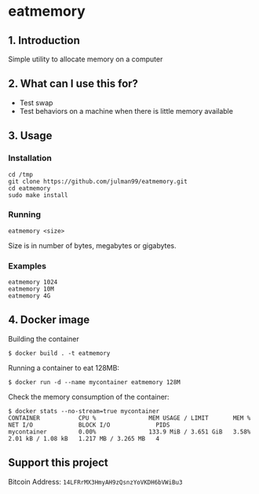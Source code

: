 eatmemory
=========

## 1. Introduction
Simple utility to allocate memory on a computer

## 2. What can I use this for?
- Test swap
- Test behaviors on a machine when there is little memory available

## 3. Usage

### Installation

```
cd /tmp
git clone https://github.com/julman99/eatmemory.git
cd eatmemory
sudo make install
```

### Running

```
eatmemory <size>
```

Size is in number of bytes, megabytes or gigabytes.

### Examples

```
eatmemory 1024
eatmemory 10M
eatmemory 4G
```

## 4. Docker image

Building the container

```
$ docker build . -t eatmemory
```

Running a container to eat 128MB:

```
$ docker run -d --name mycontainer eatmemory 128M
```

Check the memory consumption of the container:

```
$ docker stats --no-stream=true mycontainer
CONTAINER           CPU %               MEM USAGE / LIMIT       MEM %               NET I/O             BLOCK I/O             PIDS
mycontainer         0.00%               133.9 MiB / 3.651 GiB   3.58%               2.01 kB / 1.08 kB   1.217 MB / 3.265 MB   4
```
## Support this project

Bitcoin Address: `14LFRrMX3HmyAH9zQsnzYoVKDH6bVWiBu3`
